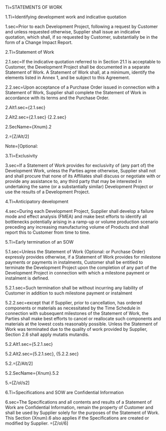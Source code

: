 Ti=STATEMENTS OF WORK

1.Ti=Identifying development work and indicative quotation

1.sec=Prior to each Development Project, following a request by Customer and unless requested otherwise, Supplier shall issue an indicative quotation, which shall, if so requested by Customer, substantially be in the form of a Change Impact Report.

2.Ti=Statement of Work

2.1.sec=If the indicative quotation referred to in Section 21.1 is acceptable to Customer, the Development Project shall be documented in a separate Statement of Work. A Statement of Work shall, at a minimum, identify the elements listed in Annex 1, and be subject to this Agreement.

2.2.sec=Upon acceptance of a Purchase Order issued in connection with a Statement of Work, Supplier shall complete the Statement of Work in accordance with its terms and the Purchase Order.

2.Alt1.sec={2.1.sec}

2.Alt2.sec={2.1.sec} {2.2.sec}

2.SecName={Xnum}.2

2.=[Z/Alt/2]

Note=[Optional: 

3.Ti=Exclusivity

3.sec=If a Statement of Work provides for exclusivity of (any part of) the Development Work, unless the Parties agree otherwise, Supplier shall not and shall procure that none of its Affiliates shall discuss or negotiate with or provide any assistance to, any third party that may be interested in undertaking the same (or a substantially similar) Development Project or use the results of a Development Project.

4.Ti=Anticipatory development

4.sec=During each Development Project, Supplier shall develop a failure mode and effect analysis (FMEA) and make best efforts to identify all bottlenecks potentially arising in a ramp-up or volume production scenario preceding any increasing manufacturing volume of Products and shall report this to Customer from time to time.

5.Ti=Early termination of an SOW

5.1.sec=Unless the Statement of Work {Optional: or Purchase Order} expressly provides otherwise, if a Statement of Work provides for milestone payments or payments in instalments, Customer shall be entitled to terminate the Development Project upon the completion of any part of the Development Project in connection with which a milestone payment or instalment is defined.

5.2.1.sec=Such termination shall be without incurring any liability of Customer in addition to such milestone payment or instalment

5.2.2.sec=except that if Supplier, prior to cancellation, has ordered components or materials as necessitated by the Time Schedule in connection with subsequent milestones of the Statement of Work, the Parties shall make best efforts to cancel or reallocate such components and materials at the lowest costs reasonably possible. Unless the Statement of Work was terminated due to the quality of work provided by Supplier, Section 2.6 shall apply mutatis mutandis.

5.2.Alt1.sec={5.2.1.sec}

5.2.Alt2.sec={5.2.1.sec}, {5.2.2.sec}

5.2.=[Z/Alt/2]

5.2.SecName={Xnum}.5.2

5.=[Z/ol/s2]

6.Ti=Specifications and SOW are Confidential Information

6.sec=The Specifications and all contents and results of a Statement of Work are Confidential Information, remain the property of Customer and shall be used by Supplier solely for the purposes of the Statement of Work. This Section {Xnum}.6 also applies if the Specifications are created or modified by Supplier.
=[Z/ol/6]

